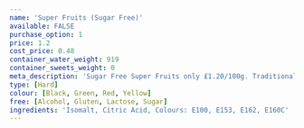 ```yaml
---
name: 'Super Fruits (Sugar Free)'
available: FALSE
purchase_option: 1
price: 1.2
cost_price: 0.48
container_water_weight: 919
container_sweets_weight: 0
meta_description: 'Sugar Free Super Fruits only £1.20/100g. Traditional sweets and more at Humbugs Confectionery Store. Specialists in satisfying your sweet tooth!'
type: [Hard]
colour: [Black, Green, Red, Yellow]
free: [Alcohol, Gluten, Lactose, Sugar]
ingredients: 'Isomalt, Citric Acid, Colours: E100, E153, E162, E160C'
---
```

